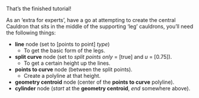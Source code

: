 That’s the finished tutorial!

As an ‘extra for experts’, have a go at attempting to create the central Cauldron that sits in the middle of the supporting ‘leg’ cauldrons, you’ll need the following things:

* **line** node (set to [points to point] *type*)
  * To get the basic form of the legs.
* **split curve** node (set to *split points only* = [true] and *u* = [0.75]).
  * To get a certain height up the lines.
* **points to curve** node (between the split points).
  * Create a polyline at that height.
* **geometry centroid** node (center of the **points to curve** polyline).
* **cylinder** node (*start* at the **geometry centroid**, *end* somewhere above).